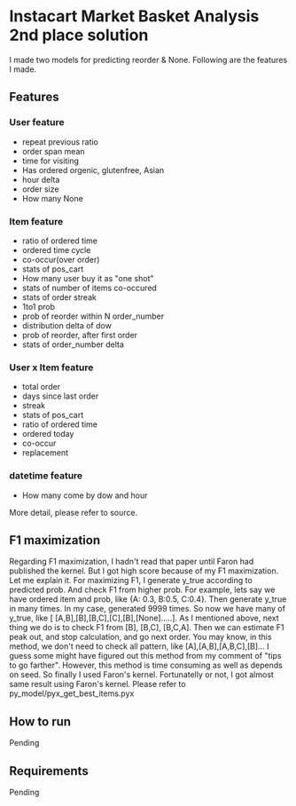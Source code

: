 # Instacart Market Basket Analysis 2nd place solution

I made two models for predicting reorder & None.
Following are the features I made.

## Features
### User feature
* repeat previous ratio
* order span mean
* time for visiting
* Has ordered orgenic, glutenfree, Asian
* hour delta
* order size
* How many None

### Item feature
* ratio of ordered time
* ordered time cycle
* co-occur(over order)
* stats of pos_cart
* How many user buy it as "one shot"
* stats of number of items co-occured
* stats of order streak
* 1to1 prob
* prob of reorder within N order_number
* distribution delta of dow
* prob of reorder, after first order
* stats of order_number delta

### User x Item feature
* total order
* days since last order
* streak
* stats of pos_cart
* ratio of ordered time
* ordered today
* co-occur
* replacement

### datetime feature
* How many come by dow and hour

More detail, please refer to source.

## F1 maximization
Regarding F1 maximization, I hadn't read that paper until Faron had published the kernel. But I got high score because of my F1 maximization.
Let me explain it.
For maximizing F1, I generate y_true according to predicted prob. And check F1 from higher prob.
For example, lets say we have ordered item and prob, like {A: 0.3, B:0.5, C:0.4}. Then generate y_true in many times. In my case, generated 9999 times.
So now we have many of y_true, like [ [A,B],[B],[B,C],[C],[B],[None].....].
As I mentioned above, next thing we do is to check F1 from [B], [B,C], [B,C,A]. Then we can estimate F1 peak out, and stop calculation, and go next order.
You may know, in this method, we don't need to check all pattern, like [A],[A,B],[A,B,C],[B]...
I guess some might have figured out this method from my comment of "tips to go farther".
However, this method is time consuming as well as depends on seed. So finally I used Faron's kernel. 
Fortunatelly or not, I got almost same result using Faron's kernel.
Please refer to py_model/pyx_get_best_items.pyx

## How to run
Pending

## Requirements
Pending
